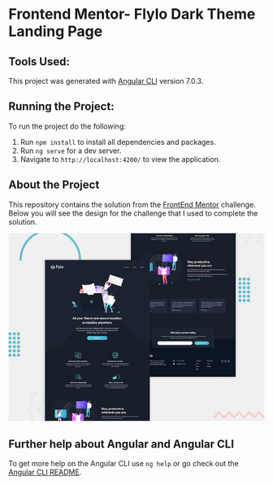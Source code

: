 # Frontend Mentor- Flylo Dark Theme Landing Page

## Tools Used:
This project was generated with [Angular CLI](https://github.com/angular/angular-cli) version 7.0.3.

## Running the Project: 

To run the project do the following:
1. Run `npm install` to install all dependencies and packages.
2. Run `ng serve` for a dev server. 
3. Navigate to `http://localhost:4200/` to view the application.

## About the Project
This repository contains the solution from the [FrontEnd Mentor](https://www.frontendmentor.io/challenges/fylo-dark-theme-landing-page-5ca5f2d21e82137ec91a50fd) challenge.  Below you will see the design for the challenge that I used to complete the solution. 

![Frontend Mentor Design](https://github.com/Amber-Smith/fylo-landing-page/blob/master/src/assets/images/desktop-preview.jpg)

## Further help about Angular and Angular CLI

To get more help on the Angular CLI use `ng help` or go check out the [Angular CLI README](https://github.com/angular/angular-cli/blob/master/README.md).
